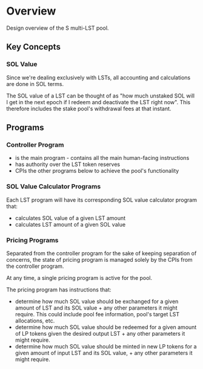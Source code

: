 # Overview

Design overview of the S multi-LST pool.

## Key Concepts

### SOL Value

Since we're dealing exclusively with LSTs, all accounting and calculations are done in SOL terms.

The SOL value of a LST can be thought of as "how much unstaked SOL will I get in the next epoch if I redeem and deactivate the LST right now". This therefore includes the stake pool's withdrawal fees at that instant.

## Programs

### Controller Program

- is the main program - contains all the main human-facing instructions
- has authority over the LST token reserves
- CPIs the other programs below to achieve the pool's functionality

### SOL Value Calculator Programs

Each LST program will have its corresponding SOL value calculator program that:
- calculates SOL value of a given LST amount
- calculates LST amount of a given SOL value

### Pricing Programs

Separated from the controller program for the sake of keeping separation of concerns, the state of pricing program is managed solely by the CPIs from the controller program.

At any time, a single pricing program is active for the pool.

The pricing program has instructions that:
  - determine how much SOL value should be exchanged for a given amount of LST and its SOL value + any other parameters it might require. This could include pool fee information, pool's target LST allocations, etc.
  - determine how much SOL value should be redeemed for a given amount of LP tokens given the desired output LST + any other parameters it might require.
  - determine how much SOL value should be minted in new LP tokens for a given amount of input LST and its SOL value, + any other parameters it might require.
